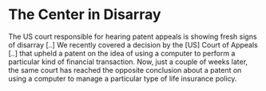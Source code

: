 # The Center in Disarray

The US court responsible for hearing patent appeals is showing fresh 
signs of disarray [..] We recently covered a decision by the [US] Court of Appeals [..] that upheld a patent on the idea of using a computer to perform a particular kind of financial transaction. Now, just a couple of weeks later, the same court has reached the opposite conclusion about a patent on using a computer to manage a particular type of life insurance policy.














